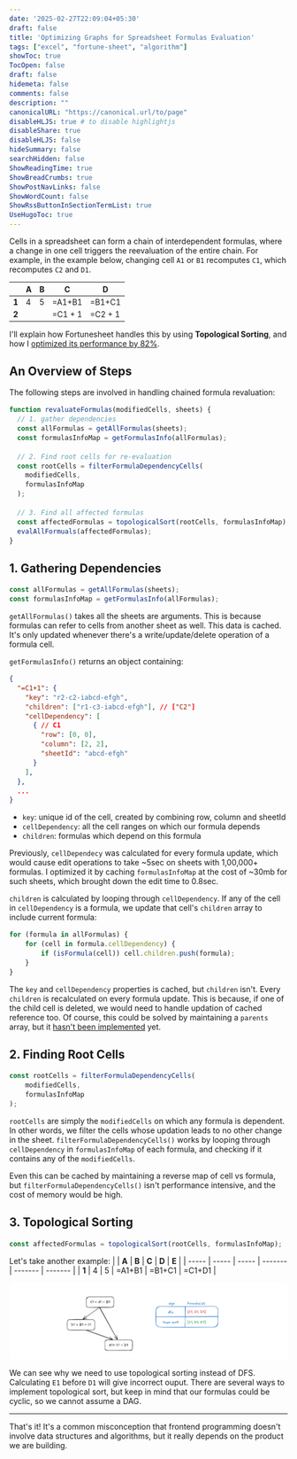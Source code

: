 ```yaml
---
date: '2025-02-27T22:09:04+05:30'
draft: false
title: 'Optimizing Graphs for Spreadsheet Formulas Evaluation'
tags: ["excel", "fortune-sheet", "algorithm"]
showToc: true
TocOpen: false
draft: false
hidemeta: false
comments: false
description: ""
canonicalURL: "https://canonical.url/to/page"
disableHLJS: true # to disable highlightjs
disableShare: true
disableHLJS: false
hideSummary: false
searchHidden: false
ShowReadingTime: true
ShowBreadCrumbs: true
ShowPostNavLinks: false
ShowWordCount: false
ShowRssButtonInSectionTermList: true
UseHugoToc: true
---
```


Cells in a spreadsheet can form a chain of interdependent formulas, where a change in one cell triggers the reevaluation of the entire chain. For example, in the example below, changing cell `A1` or `B1` recomputes `C1`, which recomputes `C2` and `D1`.

|       | **A** | **B** | **C**   | **D**   |
| ----- | ----- | ----- | ------- | ------- |
| **1** | 4     | 5     | =A1+B1  | =B1+C1  |
| **2** |       |       | =C1 + 1 | =C2 + 1 |

I'll explain how Fortunesheet handles this by using **Topological Sorting**, and how I [optimized its performance by 82%](https://github.com/ruilisi/fortune-sheet/pull/649).

## An Overview of Steps

The following steps are involved in handling chained formula revaluation:

```javascript
function revaluateFormulas(modifiedCells, sheets) {
  // 1. gather dependencies
  const allFormulas = getAllFormulas(sheets);
  const formulasInfoMap = getFormulasInfo(allFormulas);

  // 2. Find root cells for re-evaluation
  const rootCells = filterFormulaDependencyCells(
    modifiedCells,
    formulasInfoMap
  );

  // 3. Find all affected formulas
  const affectedFormulas = topologicalSort(rootCells, formulasInfoMap);
  evalAllFormuals(affectedFormulas);
}
```

## 1. Gathering Dependencies

```javascript
const allFormulas = getAllFormulas(sheets);
const formulasInfoMap = getFormulasInfo(allFormulas);
```

`getAllFormulas()` takes all the sheets are arguments. This is because formulas can refer to cells from another sheet as well. This data is cached. It's only updated whenever there's a write/update/delete operation of a formula cell.

`getFormulasInfo()` returns an object containing:

```json
{
  "=C1+1": {
    "key": "r2-c2-iabcd-efgh",
    "children": ["r1-c3-iabcd-efgh"], // ["C2"]
    "cellDependency": [
      { // C1
        "row": [0, 0],
        "column": [2, 2],
        "sheetId": "abcd-efgh"
      }
    ],
  },
  ...
}
```
* `key`: unique id of the cell, created by combining row, column and sheetId
* `cellDependency`: all the cell ranges on which our formula depends
* `children`: formulas which depend on this formula

Previously, `cellDependecy` was calculated for every formula update, which would cause edit operations to take ~5sec on sheets with 1,00,000+ formulas. I optimized it by caching `formulasInfoMap` at the cost of ~30mb for such sheets, which brought down the edit time to 0.8sec.

`children` is calculated by looping through `cellDependency`. If any of the cell in `cellDependency` is a formula, we update that cell's `children` array to include current formula:
```javascript
for (formula in allFormulas) {
    for (cell in formula.cellDependency) {
        if (isFormula(cell)) cell.children.push(formula);
    }
}
```

The `key` and `cellDependency` properties is cached, but `children` isn't. Every `children` is recalculated on every formula update. This is because, if one of the child cell is deleted, we would need to handle updation of cached reference too. Of course, this could be solved by maintaining a `parents` array, but it [hasn't been implemented](https://github.com/ruilisi/fortune-sheet/issues/686) yet.


## 2. Finding Root Cells

```javascript
const rootCells = filterFormulaDependencyCells(
    modifiedCells,
    formulasInfoMap
);
```

`rootCells` are simply the `modifiedCells` on which any formula is dependent. In other words, we filter the cells whose updation leads to no other change in the sheet. 
`filterFormulaDependencyCells()` works by looping through `cellDependency` in `formulasInfoMap` of each formula, and checking if it contains any of the `modifiedCells`. 

Even this can be cached by maintaining a reverse map of cell vs formula, but `filterFormulaDependencyCells()` isn't performance intensive, and the cost of memory would be high.

## 3. Topological Sorting

```javascript
const affectedFormulas = topologicalSort(rootCells, formulasInfoMap);
```

Let's take another example:
|       | **A** | **B** | **C**   | **D**   | **E**   |
| ----- | ----- | ----- | ------- | ------- | ------- |
| **1** | 4     | 5     | =A1+B1  | =B1+C1  | =C1+D1  |


<img src="https://raw.githubusercontent.com/Corbe30/corbe30.github.io/refs/heads/main/assets/images/formula_dependency.png" />

We can see why we need to use topological sorting instead of DFS. Calculating `E1` before `D1` will give incorrect ouput.
There are several ways to implement topological sort, but keep in mind that our formulas could be cyclic, so we cannot assume a DAG.

---

That's it! It's a common misconception that frontend programming doesn't involve data structures and algorithms, but it really depends on the product we are building.